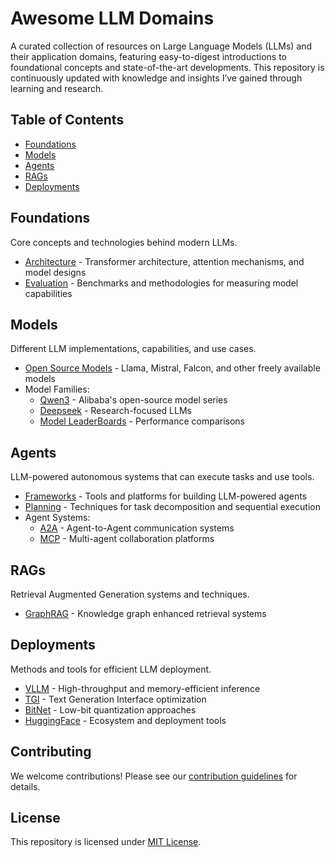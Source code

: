 # Awesome LLM Domains

A curated collection of resources on Large Language Models (LLMs) and their application domains, featuring easy-to-digest introductions to foundational concepts and state-of-the-art developments. This repository is continuously updated with knowledge and insights I’ve gained through learning and research.

## Table of Contents

- [Foundations](#foundations)
- [Models](#models)
- [Agents](#agents)
- [RAGs](#rags)
- [Deployments](#deployments)

## Foundations

Core concepts and technologies behind modern LLMs.

- [Architecture](Foundations/Architecture.md) - Transformer architecture, attention mechanisms, and model designs
- [Evaluation](Foundations/Evaluation.md) - Benchmarks and methodologies for measuring model capabilities

## Models

Different LLM implementations, capabilities, and use cases.

- [Open Source Models](Models/Open_Source_Models.md) - Llama, Mistral, Falcon, and other freely available models
- Model Families:
  - [Qwen3](Models/Qwen3) - Alibaba's open-source model series
  - [Deepseek](Models/Deepseek) - Research-focused LLMs
  - [Model LeaderBoards](Models/Model%20LeaderBoards) - Performance comparisons

## Agents

LLM-powered autonomous systems that can execute tasks and use tools.

- [Frameworks](Agents/Frameworks.md) - Tools and platforms for building LLM-powered agents
- [Planning](Agents/Planning.md) - Techniques for task decomposition and sequential execution
- Agent Systems:
  - [A2A](Agents/A2A) - Agent-to-Agent communication systems
  - [MCP](Agents/MCP) - Multi-agent collaboration platforms

## RAGs

Retrieval Augmented Generation systems and techniques.

- [GraphRAG](RAGs/GraphRAG) - Knowledge graph enhanced retrieval systems

## Deployments

Methods and tools for efficient LLM deployment.

- [VLLM](Deployments/VLLM) - High-throughput and memory-efficient inference
- [TGI](Deployments/TGI) - Text Generation Interface optimization
- [BitNet](Deployments/BitNet) - Low-bit quantization approaches
- [HuggingFace](Deployments/HuggingFace) - Ecosystem and deployment tools

## Contributing

We welcome contributions! Please see our [contribution guidelines](CONTRIBUTING.md) for details.

## License

This repository is licensed under [MIT License](LICENSE).
